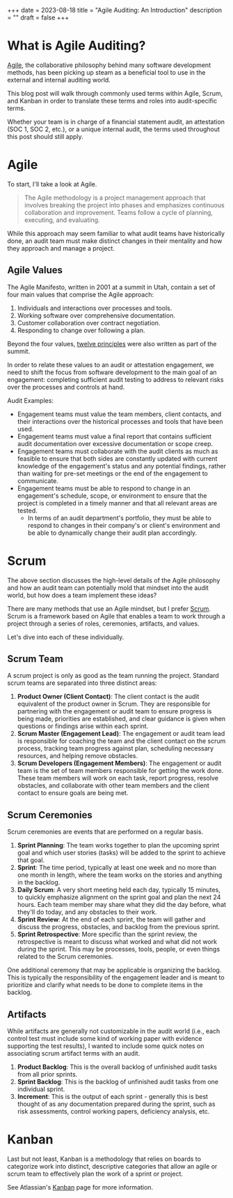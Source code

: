 +++
date = 2023-08-18
title = "Agile Auditing: An Introduction"
description = ""
draft = false
+++

# What is Agile Auditing?

[Agile](https://en.wikipedia.org/wiki/Agile_software_development), the
collaborative philosophy behind many software development methods, has
been picking up steam as a beneficial tool to use in the external and
internal auditing world.

This blog post will walk through commonly used terms within Agile,
Scrum, and Kanban in order to translate these terms and roles into
audit-specific terms.

Whether your team is in charge of a financial statement audit, an
attestation (SOC 1, SOC 2, etc.), or a unique internal audit, the terms
used throughout this post should still apply.

# Agile

To start, I\'ll take a look at Agile.

> The Agile methodology is a project management approach that involves
> breaking the project into phases and emphasizes continuous
> collaboration and improvement. Teams follow a cycle of planning,
> executing, and evaluating.

While this approach may seem familiar to what audit teams have
historically done, an audit team must make distinct changes in their
mentality and how they approach and manage a project.

## Agile Values

The Agile Manifesto, written in 2001 at a summit in Utah, contain a set
of four main values that comprise the Agile approach:

1.  Individuals and interactions over processes and tools.
2.  Working software over comprehensive documentation.
3.  Customer collaboration over contract negotiation.
4.  Responding to change over following a plan.

Beyond the four values, [twelve
principles](https://agilemanifesto.org/principles.html) were also
written as part of the summit.

In order to relate these values to an audit or attestation engagement,
we need to shift the focus from software development to the main goal of
an engagement: completing sufficient audit testing to address to
relevant risks over the processes and controls at hand.

Audit Examples:

-   Engagement teams must value the team members, client contacts, and
    their interactions over the historical processes and tools that have
    been used.
-   Engagement teams must value a final report that contains sufficient
    audit documentation over excessive documentation or scope creep.
-   Engagement teams must collaborate with the audit clients as much as
    feasible to ensure that both sides are constantly updated with
    current knowledge of the engagement\'s status and any potential
    findings, rather than waiting for pre-set meetings or the end of the
    engagement to communicate.
-   Engagement teams must be able to respond to change in an
    engagement\'s schedule, scope, or environment to ensure that the
    project is completed in a timely manner and that all relevant areas
    are tested.
    -   In terms of an audit department\'s portfolio, they must be able
        to respond to changes in their company\'s or client\'s
        environment and be able to dynamically change their audit plan
        accordingly.

# Scrum

The above section discusses the high-level details of the Agile
philosophy and how an audit team can potentially mold that mindset into
the audit world, but how does a team implement these ideas?

There are many methods that use an Agile mindset, but I prefer
[Scrum](https://en.wikipedia.org/wiki/Scrum_(software_development)).
Scrum is a framework based on Agile that enables a team to work through
a project through a series of roles, ceremonies, artifacts, and values.

Let\'s dive into each of these individually.

## Scrum Team

A scrum project is only as good as the team running the project.
Standard scrum teams are separated into three distinct areas:

1.  **Product Owner (Client Contact)**: The client contact is the audit
    equivalent of the product owner in Scrum. They are responsible for
    partnering with the engagement or audit team to ensure progress is
    being made, priorities are established, and clear guidance is given
    when questions or findings arise within each sprint.
2.  **Scrum Master (Engagement Lead)**: The engagement or audit team
    lead is responsible for coaching the team and the client contact on
    the scrum process, tracking team progress against plan, scheduling
    necessary resources, and helping remove obstacles.
3.  **Scrum Developers (Engagement Members)**: The engagement or audit
    team is the set of team members responsible for getting the work
    done. These team members will work on each task, report progress,
    resolve obstacles, and collaborate with other team members and the
    client contact to ensure goals are being met.

## Scrum Ceremonies

Scrum ceremonies are events that are performed on a regular basis.

1.  **Sprint Planning**: The team works together to plan the upcoming
    sprint goal and which user stories (tasks) will be added to the
    sprint to achieve that goal.
2.  **Sprint**: The time period, typically at least one week and no more
    than one month in length, where the team works on the stories and
    anything in the backlog.
3.  **Daily Scrum**: A very short meeting held each day, typically 15
    minutes, to quickly emphasize alignment on the sprint goal and plan
    the next 24 hours. Each team member may share what they did the day
    before, what they\'ll do today, and any obstacles to their work.
4.  **Sprint Review**: At the end of each sprint, the team will gather
    and discuss the progress, obstacles, and backlog from the previous
    sprint.
5.  **Sprint Retrospective**: More specific than the sprint review, the
    retrospective is meant to discuss what worked and what did not work
    during the sprint. This may be processes, tools, people, or even
    things related to the Scrum ceremonies.

One additional ceremony that may be applicable is organizing the
backlog. This is typically the responsibility of the engagement leader
and is meant to prioritize and clarify what needs to be done to complete
items in the backlog.

## Artifacts

While artifacts are generally not customizable in the audit world (i.e.,
each control test must include some kind of working paper with evidence
supporting the test results), I wanted to include some quick notes on
associating scrum artifact terms with an audit.

1.  **Product Backlog**: This is the overall backlog of unfinished audit
    tasks from all prior sprints.
2.  **Sprint Backlog**: This is the backlog of unfinished audit tasks
    from one individual sprint.
3.  **Increment**: This is the output of each sprint - generally this is
    best thought of as any documentation prepared during the sprint,
    such as risk assessments, control working papers, deficiency
    analysis, etc.

# Kanban

Last but not least, Kanban is a methodology that relies on boards to
categorize work into distinct, descriptive categories that allow an
agile or scrum team to effectively plan the work of a sprint or project.

See Atlassian\'s [Kanban](https://www.atlassian.com/agile/kanban) page
for more information.
